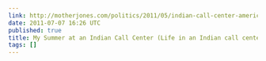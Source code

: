 ```yaml
---
link: http://motherjones.com/politics/2011/05/indian-call-center-americanization
date: 2011-07-07 16:26 UTC
published: true
title: My Summer at an Indian Call Center (Life in an Indian call center)
tags: []
---
```



